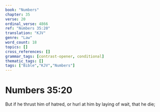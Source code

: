 ```yaml
---
book: "Numbers"
chapter: 35
verse: 20
ordinal_verse: 4866
ref: "Numbers 35:20"
translation: "KJV"
genre: "Law"
word_count: 18
topics: []
cross_references: []
grammar_tags: [contrast-opener, conditional]
thematic_tags: []
tags: ["Bible","KJV","Numbers"]
---
```


# Numbers 35:20

But if he thrust him of hatred, or hurl at him by laying of wait, that he die;
